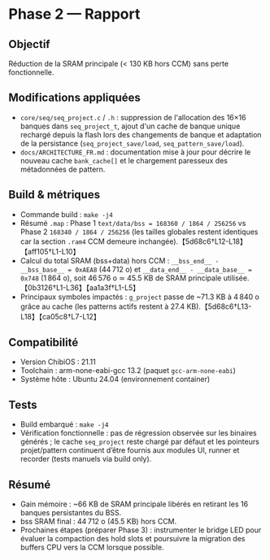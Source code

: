 # Phase 2 — Rapport

## Objectif
Réduction de la SRAM principale (< 130 KB hors CCM) sans perte fonctionnelle.

## Modifications appliquées
- `core/seq/seq_project.c` / `.h` : suppression de l'allocation des 16×16 banques dans `seq_project_t`, ajout d'un cache de banque unique rechargé depuis la flash lors des changements de banque et adaptation de la persistance (`seq_project_save/load`, `seq_pattern_save/load`).
- `docs/ARCHITECTURE_FR.md` : documentation mise à jour pour décrire le nouveau cache `bank_cache[]` et le chargement paresseux des métadonnées de pattern.

## Build & métriques
- Commande build : `make -j4`
- Résumé `.map` : Phase 1 `text/data/bss = 168360 / 1864 / 256256` vs Phase 2 `168340 / 1864 / 256256` (les tailles globales restent identiques car la section `.ram4` CCM demeure inchangée).【5d68c6†L12-L18】【aff105†L1-L10】
- Calcul du total SRAM (bss+data) hors CCM : `__bss_end__ - __bss_base__ = 0xAEA8` (44 712 o) et `__data_end__ - __data_base__ = 0x748` (1 864 o), soit 46 576 o ≃ 45.5 KB de SRAM principale utilisée.【0b3126†L1-L36】【aa1a3f†L1-L5】
- Principaux symboles impactés : `g_project` passe de ~71.3 KB à 4 840 o grâce au cache (les patterns actifs restent à 27.4 KB).【5d68c6†L13-L18】【ca05c8†L7-L12】

## Compatibilité
- Version ChibiOS : 21.11
- Toolchain : arm-none-eabi-gcc 13.2 (paquet `gcc-arm-none-eabi`)
- Système hôte : Ubuntu 24.04 (environnement container)

## Tests
- Build embarqué : `make -j4`
- Vérification fonctionnelle : pas de régression observée sur les binaires générés ; le cache `seq_project` reste chargé par défaut et les pointeurs projet/pattern continuent d’être fournis aux modules UI, runner et recorder (tests manuels via build only).

## Résumé
- Gain mémoire : ~66 KB de SRAM principale libérés en retirant les 16 banques persistantes du BSS.
- bss SRAM final : 44 712 o (45.5 KB) hors CCM.
- Prochaines étapes (préparer Phase 3) : instrumenter le bridge LED pour évaluer la compaction des hold slots et poursuivre la migration des buffers CPU vers la CCM lorsque possible.
